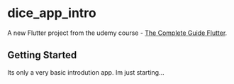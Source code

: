 # dice_app_intro

A new Flutter project from the udemy course - [The Complete Guide Flutter](https://www.udemy.com/course/learn-flutter-dart-to-build-ios-android-apps/).

## Getting Started
  Its only a very basic introdution app.
  Im just starting...
